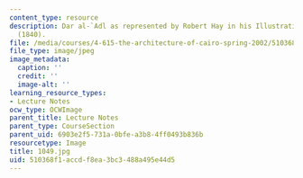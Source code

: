 ```yaml
---
content_type: resource
description: Dar al-`Adl as represented by Robert Hay in his Illustrations of Cairo
  (1840).
file: /media/courses/4-615-the-architecture-of-cairo-spring-2002/510368f1accdf8ea3bc3488a495e44d5_1049.jpg
file_type: image/jpeg
image_metadata:
  caption: ''
  credit: ''
  image-alt: ''
learning_resource_types:
- Lecture Notes
ocw_type: OCWImage
parent_title: Lecture Notes
parent_type: CourseSection
parent_uid: 6903e2f5-731a-0bfe-a3b8-4ff0493b836b
resourcetype: Image
title: 1049.jpg
uid: 510368f1-accd-f8ea-3bc3-488a495e44d5
---
```

